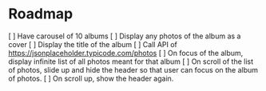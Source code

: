 # Roadmap

[ ] Have carousel of 10 albums
[ ] Display any photos of the album as a cover
[ ] Display the title of the album
[ ] Call API of https://jsonplaceholder.typicode.com/photos
[ ] On focus of the album, display infinite list of all photos meant for that album
[ ] On scroll of the list of photos, slide up and hide the header so that user can focus on the album of photos.
[ ] On scroll up, show the header again.

